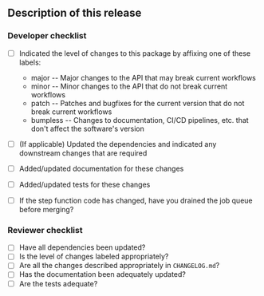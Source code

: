 ## Description of this release

<!--
Please describe the release here, including a brief overview of the changes in this release
-->

<!--
If applicable, indicate any upstream packages/projects this is relevant to, and the associated issues
or pull requests
-->

### Developer checklist

- [ ] Indicated the level of changes to this package by affixing one of these labels:
  * major -- Major changes to the API that may break current workflows
  * minor -- Minor changes to the API that do not break current workflows
  * patch -- Patches and bugfixes for the current version that do not break current workflows
  * bumpless -- Changes to documentation, CI/CD pipelines, etc. that don't affect the software's version

- [ ] (If applicable) Updated the dependencies and indicated any downstream changes that are required
- [ ] Added/updated documentation for these changes
- [ ] Added/updated tests for these changes
- [ ] If the step function code has changed, have you drained the job queue before merging?

### Reviewer checklist

- [ ] Have all dependencies been updated?
- [ ] Is the level of changes labeled appropriately?
- [ ] Are all the changes described appropriately in `CHANGELOG.md`?
- [ ] Has the documentation been adequately updated?
- [ ] Are the tests adequate?
